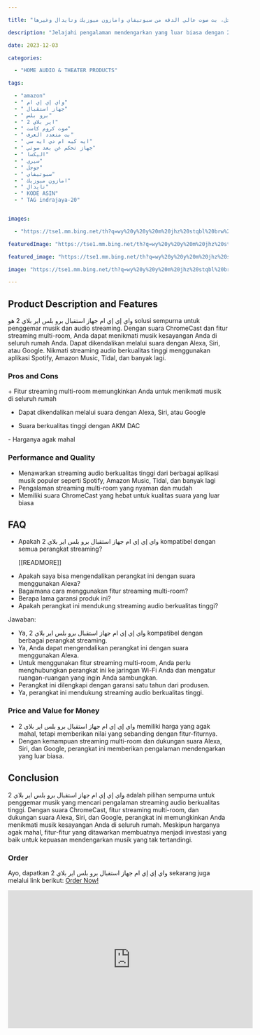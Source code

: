 ---
title: "واي إي إي ام جهاز استقبال برو بلس اير بلاي 2، صوت كروم كاست، بث متعدد الغرف مع ايه كيه ام دي ايه سي ممتاز، جهاز تحكم عن بعد صوتي، يعمل مع اليكسا/سيري/جوجل، بث صوت عالي الدقة من سبوتيفاي وامازون ميوزيك وتايدال وغيرها"
description: "Jelajahi pengalaman mendengarkan yang luar biasa dengan واي إي إي ام جهاز استقبال برو بلس اير بلاي 2. Dengan suara ChromeCast, streaming multi-room dengan AKM DAC yang luar biasa, dan remote suara yang memungkinkan pengendalian melalui Alexa / Siri / Google. Nikmati streaming suara berkualitas tinggi dari Spotify, Amazon Music, Tidal, dan lainnya."
date: 2023-12-03
categories:
  - "HOME AUDIO & THEATER PRODUCTS"
tags:
  - "amazon"
  - " واي إي إي ام"
  - " جهاز استقبال"
  - " برو بلس"
  - " اير بلاي 2"
  - " صوت كروم كاست"
  - " بث متعدد الغرف"
  - " ايه كيه ام دي ايه سي"
  - " جهاز تحكم عن بعد صوتي"
  - " اليكسا"
  - " سيري"
  - " جوجل"
  - " سبوتيفاي"
  - " امازون ميوزيك"
  - " تايدال"
  - " KODE ASIN"
  - " TAG indrajaya-20"

images:
  - "https://tse1.mm.bing.net/th?q=wy%20y%20y%20m%20jhz%20stqbl%20brw%20bls%20yr%20bly%202%20swt%20krwm%20kst%20bth%20mt%20dd%20lgrf%20m%20yh%20kyh%20m%20dy%20yh%20sy%20mmtz%20jhz%20thkm%20n%20b%20d%20swty%20y%20ml%20m%20lyks%20syry%20jwjl%20bth%20swt%20ly%20ldq%20mn%20sbwtyfy%20wmzwn%20mywzyk%20wtydl%20wgyrh%20kode%20asin%20b0cc2hwc7n%20tag%20indrajaya%2020"
featuredImage: "https://tse1.mm.bing.net/th?q=wy%20y%20y%20m%20jhz%20stqbl%20brw%20bls%20yr%20bly%202%20swt%20krwm%20kst%20bth%20mt%20dd%20lgrf%20m%20yh%20kyh%20m%20dy%20yh%20sy%20mmtz%20jhz%20thkm%20n%20b%20d%20swty%20y%20ml%20m%20lyks%20syry%20jwjl%20bth%20swt%20ly%20ldq%20mn%20sbwtyfy%20wmzwn%20mywzyk%20wtydl%20wgyrh%20kode%20asin%20b0cc2hwc7n%20tag%20indrajaya%2020"
featured_image: "https://tse1.mm.bing.net/th?q=wy%20y%20y%20m%20jhz%20stqbl%20brw%20bls%20yr%20bly%202%20swt%20krwm%20kst%20bth%20mt%20dd%20lgrf%20m%20yh%20kyh%20m%20dy%20yh%20sy%20mmtz%20jhz%20thkm%20n%20b%20d%20swty%20y%20ml%20m%20lyks%20syry%20jwjl%20bth%20swt%20ly%20ldq%20mn%20sbwtyfy%20wmzwn%20mywzyk%20wtydl%20wgyrh%20kode%20asin%20b0cc2hwc7n%20tag%20indrajaya%2020"
image: "https://tse1.mm.bing.net/th?q=wy%20y%20y%20m%20jhz%20stqbl%20brw%20bls%20yr%20bly%202%20swt%20krwm%20kst%20bth%20mt%20dd%20lgrf%20m%20yh%20kyh%20m%20dy%20yh%20sy%20mmtz%20jhz%20thkm%20n%20b%20d%20swty%20y%20ml%20m%20lyks%20syry%20jwjl%20bth%20swt%20ly%20ldq%20mn%20sbwtyfy%20wmzwn%20mywzyk%20wtydl%20wgyrh%20kode%20asin%20b0cc2hwc7n%20tag%20indrajaya%2020"
---

<h2>Product Description and Features</h2>

<p>واي إي إي ام جهاز استقبال برو بلس اير بلاي 2 هو solusi sempurna untuk penggemar musik dan audio streaming. Dengan suara ChromeCast dan fitur streaming multi-room, Anda dapat menikmati musik kesayangan Anda di seluruh rumah Anda. Dapat dikendalikan melalui suara dengan Alexa, Siri, atau Google. Nikmati streaming audio berkualitas tinggi menggunakan aplikasi Spotify, Amazon Music, Tidal, dan banyak lagi.</p>

<h3>Pros and Cons</h3>

<p>+ Fitur streaming multi-room memungkinkan Anda untuk menikmati musik di seluruh rumah

+ Dapat dikendalikan melalui suara dengan Alexa, Siri, atau Google

+ Suara berkualitas tinggi dengan AKM DAC</p>

<p>- Harganya agak mahal</p>

<h3>Performance and Quality</h3>

<ul>

<li>Menawarkan streaming audio berkualitas tinggi dari berbagai aplikasi musik populer seperti Spotify, Amazon Music, Tidal, dan banyak lagi</li>

<li>Pengalaman streaming multi-room yang nyaman dan mudah</li>

<li>Memiliki suara ChromeCast yang hebat untuk kualitas suara yang luar biasa</li>

</ul>

<h2>FAQ</h2>

<ul>

<li>Apakah واي إي إي ام جهاز استقبال برو بلس اير بلاي 2 kompatibel dengan semua perangkat streaming?</li>

 [[READMORE]] 



<li>Apakah saya bisa mengendalikan perangkat ini dengan suara menggunakan Alexa?</li>

<li>Bagaimana cara menggunakan fitur streaming multi-room?</li>

<li>Berapa lama garansi produk ini?</li>

<li>Apakah perangkat ini mendukung streaming audio berkualitas tinggi?</li>

</ul>

<p>Jawaban:</p>

<ul>

<li>Ya, واي إي إي ام جهاز استقبال برو بلس اير بلاي 2 kompatibel dengan berbagai perangkat streaming.</li>

<li>Ya, Anda dapat mengendalikan perangkat ini dengan suara menggunakan Alexa.</li>

<li>Untuk menggunakan fitur streaming multi-room, Anda perlu menghubungkan perangkat ini ke jaringan Wi-Fi Anda dan mengatur ruangan-ruangan yang ingin Anda sambungkan.</li>

<li>Perangkat ini dilengkapi dengan garansi satu tahun dari produsen.</li>

<li>Ya, perangkat ini mendukung streaming audio berkualitas tinggi.</li>

</ul>

<h3>Price and Value for Money</h3>

<ul>

<li>واي إي إي ام جهاز استقبال برو بلس اير بلاي 2 memiliki harga yang agak mahal, tetapi memberikan nilai yang sebanding dengan fitur-fiturnya.</li>

<li>Dengan kemampuan streaming multi-room dan dukungan suara Alexa, Siri, dan Google, perangkat ini memberikan pengalaman mendengarkan yang luar biasa.</li>

</ul>

<h2>Conclusion</h2>

<p>واي إي إي ام جهاز استقبال برو بلس اير بلاي 2 adalah pilihan sempurna untuk penggemar musik yang mencari pengalaman streaming audio berkualitas tinggi. Dengan suara ChromeCast, fitur streaming multi-room, dan dukungan suara Alexa, Siri, dan Google, perangkat ini memungkinkan Anda menikmati musik kesayangan Anda di seluruh rumah. Meskipun harganya agak mahal, fitur-fitur yang ditawarkan membuatnya menjadi investasi yang baik untuk kepuasan mendengarkan musik yang tak tertandingi.</p>

<h3>Order</h3>

<p>Ayo, dapatkan واي إي إي ام جهاز استقبال برو بلس اير بلاي 2 sekarang juga melalui link berikut: <a href="https://www.amazon.com/dp/B0CC2HWC7N/?tag=indrajaya-20" target="_blank">Order Now!</a></p>

<iframe width="560" height="315" src="https://www.youtube.com/embed/ekcL302DXJc" title="واي إي إي ام جهاز استقبال برو بلس اير بلاي 2، صوت كروم كاست، بث متعدد الغرف مع ايه كيه ام دي ايه سي ممتاز، جهاز تحكم عن بعد صوتي، يعمل مع اليكسا/سيري/جوجل، بث صوت عالي الدقة من سبوتيفاي وامازون ميوزيك وتايدال وغيرها (Kode Asin=B0Cc2Hwc7N, Tag=Indrajaya-20)" frameborder="0" allow="accelerometer; autoplay; clipboard-write; encrypted-media; gyroscope; picture-in-picture; web-share" allowfullscreen></iframe>